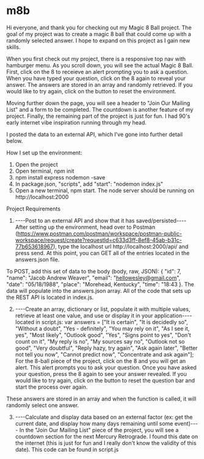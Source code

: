 # m8b

Hi everyone, and thank you for checking out my Magic 8 Ball project. The goal of my project was to create a magic 8 ball that could come up with a randomly selected answer. I hope to expand on this project as I gain new skills.

When you first check out my project, there is a responsive top nav with hamburger menu. As you scroll down, you will see the actual Magic 8 Ball. First, click on the 8 to receieve an alert prompting you to ask a question. When you have typed your question, click on the 8 again to reveal your answer. The answers are stored in an array and randomly retrieved. If you would like to try again, click on the button to reset the environment.

Moving further down the page, you will see a header to "Join Our Mailing List" and a form to be completed. The countdown is another feature of my project. Finally, the remaining part of the project is just for fun. I had 90's early internet vibe inspiration running through my head. 

I posted the data to an external API, which I've gone into further detail below.

How I set up the environment:

1. Open the project
2. Open terminal, npm init
3. npm install express nodemon -save
4. In package.json, "scripts", add "start": "nodemon index.js"
5. Open a new terminal, npm start. The node server should be running on http://localhost:2000

Project Requirements 

1. ----Post to an external API and show that it has saved/persisted---- 
After setting up the environment, head over to Postman (https://www.postman.com/postman/workspace/postman-public-workspace/request/create?requestId=c633d3ff-8ef8-45ab-b31c-77b653618967), type the localhost url http://localhost:2000/api/ and press send. At this point, you can GET all of the entries located in the answers.json file.

To POST, add this set of data to the body (body, raw, JSON): { "id": 7, "name": "Jacob Andrew Weaver", "email": "hellowesley@gmail.com", "date": "05/18/1988", "place": "Morehead, Kentucky", "time": "18:43 }. The data will populate into the answers.json array. All of the code that sets up the REST API is located in index.js.

2. ----Create an array, dictionary or list, populate it with multiple values, retrieve at least one value, and use or display it in your application----
located in script.js:
var answers = ["It is certain", 
  "It is decidedly so", 
  "Without a doubt", 
  "Yes - definitely",
  "You may rely on it", 
  "As I see it, yes", 
  "Most likely", 
  "Outlook good", 
  "Yes", "Signs point to yes",
  "Don't count on it", 
  "My reply is no",
  "My sources say no", 
  "Outlook not so good",
  "Very doubtful", 
  "Reply hazy, try again", 
  "Ask again later", 
  "Better not tell you now",
  "Cannot predict now", 
  "Concentrate and ask again"];
  For the 8-ball piece of the project, click on the 8 and you will get an alert. This alert prompts you to ask your question. Once you have asked your question, press the 8 again to see your answer revealed. If you would like to try again, click on the button to reset the question bar and start the process over again. 

  These answers are stored in an array and when the function is called, it will randomly select one answer.

  3. ----Calculate and display data based on an external factor (ex: get the current date, and display how many days remaining until some event)----
 In the "Join Our Mailing List" piece of the project, you will see a countdown section for the next Mercury Retrograde. I found this date on the internet (this is just for fun and I really don't know the validity of this date). This code can be found in script.js
